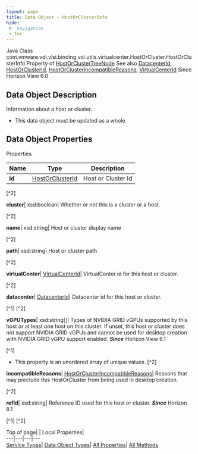 ```yaml
---
layout: page
title: Data Object - HostOrClusterInfo
hide:
 #- navigation
 - toc
---
```






Java Class
    com.vmware.vdi.vlsi.binding.vdi.utils.virtualcenter.HostOrCluster.HostOrClusterInfo
Property of
     [HostOrClusterTreeNode](vdi.utils.virtualcenter.HostOrCluster.HostOrClusterTreeNode.md#field_detail)
See also
     [DatacenterId](vdi.entity.DatacenterId.md), [HostOrClusterId](vdi.entity.HostOrClusterId.md), [HostOrClusterIncompatibleReasons](vdi.utils.virtualcenter.HostOrCluster.HostOrClusterIncompatibleReasons.md), [VirtualCenterId](vdi.entity.VirtualCenterId.md)
Since 
    Horizon View 6.0

## Data Object Description 

Information about a host or cluster. 

  * This data object must be updated as a whole.



## Data Object Properties

Properties

Name |  Type |  Description   
---|---|---  
**id**| [HostOrClusterId](vdi.entity.HostOrClusterId.md)|  Host or Cluster Id   


[^2]

  
**cluster**|  xsd:boolean|  Whether or not this is a cluster or a host.   


[^2]

  
**name**|  xsd:string|  Host or cluster display name   


[^2]

  
**path**|  xsd:string|  Host or cluster path   


[^2]

  
**virtualCenter**| [VirtualCenterId](vdi.entity.VirtualCenterId.md)|  VirtualCenter id for this host or cluster.   


[^2]

  
**datacenter**| [DatacenterId](vdi.entity.DatacenterId.md)|  Datacenter id for this host or cluster.   


[^1]
[^2]

  
**vGPUTypes**|  xsd:string[]|  Types of NVIDIA GRID vGPUs supported by this host or at least one host on this cluster. If unset, this host or cluster does not support NVIDIA GRID vGPUs and cannot be used for desktop creation with NVIDIA GRID vGPU support enabled.  **_Since_** Horizon View 6.1  


[^1]
  * This property is an unordered array of unique values.
[^2]

  
**incompatibleReasons**| [HostOrClusterIncompatibleReasons](vdi.utils.virtualcenter.HostOrCluster.HostOrClusterIncompatibleReasons.md)|  Reasons that may preclude this HostOrCluster from being used in desktop creation.   


[^2]

  
**refId**|  xsd:string|  Reference ID used for this host or cluster.  **_Since_** Horizon 8.1  


[^1]
[^2]

  
  
  
Top of page| | Local Properties|   
---|---|---|---  
[Service Types](index-mo_types.md)| [Data Object Types](index-do_types.md)| [All Properties](index-properties.md)| [All Methods](index-methods.md)  
  
  

